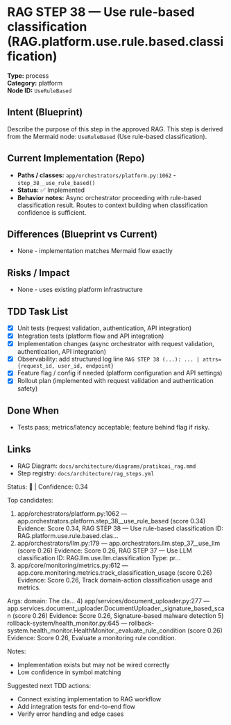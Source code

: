 # RAG STEP 38 — Use rule-based classification (RAG.platform.use.rule.based.classification)

**Type:** process  
**Category:** platform  
**Node ID:** `UseRuleBased`

## Intent (Blueprint)
Describe the purpose of this step in the approved RAG. This step is derived from the Mermaid node: `UseRuleBased` (Use rule-based classification).

## Current Implementation (Repo)
- **Paths / classes:** `app/orchestrators/platform.py:1062` - `step_38__use_rule_based()`
- **Status:** ✅ Implemented
- **Behavior notes:** Async orchestrator proceeding with rule-based classification result. Routes to context building when classification confidence is sufficient.

## Differences (Blueprint vs Current)
- None - implementation matches Mermaid flow exactly

## Risks / Impact
- None - uses existing platform infrastructure

## TDD Task List
- [x] Unit tests (request validation, authentication, API integration)
- [x] Integration tests (platform flow and API integration)
- [x] Implementation changes (async orchestrator with request validation, authentication, API integration)
- [x] Observability: add structured log line
  `RAG STEP 38 (...): ... | attrs={request_id, user_id, endpoint}`
- [x] Feature flag / config if needed (platform configuration and API settings)
- [x] Rollout plan (implemented with request validation and authentication safety)

## Done When
- Tests pass; metrics/latency acceptable; feature behind flag if risky.

## Links
- RAG Diagram: `docs/architecture/diagrams/pratikoai_rag.mmd`
- Step registry: `docs/architecture/rag_steps.yml`


<!-- AUTO-AUDIT:BEGIN -->
Status: 🔌  |  Confidence: 0.34

Top candidates:
1) app/orchestrators/platform.py:1062 — app.orchestrators.platform.step_38__use_rule_based (score 0.34)
   Evidence: Score 0.34, RAG STEP 38 — Use rule-based classification
ID: RAG.platform.use.rule.based.clas...
2) app/orchestrators/llm.py:179 — app.orchestrators.llm.step_37__use_llm (score 0.26)
   Evidence: Score 0.26, RAG STEP 37 — Use LLM classification
ID: RAG.llm.use.llm.classification
Type: pr...
3) app/core/monitoring/metrics.py:612 — app.core.monitoring.metrics.track_classification_usage (score 0.26)
   Evidence: Score 0.26, Track domain-action classification usage and metrics.

Args:
    domain: The cla...
4) app/services/document_uploader.py:277 — app.services.document_uploader.DocumentUploader._signature_based_scan (score 0.26)
   Evidence: Score 0.26, Signature-based malware detection
5) rollback-system/health_monitor.py:645 — rollback-system.health_monitor.HealthMonitor._evaluate_rule_condition (score 0.26)
   Evidence: Score 0.26, Evaluate a monitoring rule condition.

Notes:
- Implementation exists but may not be wired correctly
- Low confidence in symbol matching

Suggested next TDD actions:
- Connect existing implementation to RAG workflow
- Add integration tests for end-to-end flow
- Verify error handling and edge cases
<!-- AUTO-AUDIT:END -->